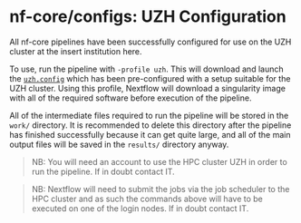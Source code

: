 # nf-core/configs: UZH Configuration

All nf-core pipelines have been successfully configured for use on the UZH cluster at the insert institution here.

To use, run the pipeline with `-profile uzh`. This will download and launch the [`uzh.config`](../conf/uzh.config) which has been pre-configured with a setup suitable for the UZH cluster. Using this profile, Nextflow will download a singularity image with all of the required software before execution of the pipeline.

All of the intermediate files required to run the pipeline will be stored in the `work/` directory. It is recommended to delete this directory after the pipeline has finished successfully because it can get quite large, and all of the main output files will be saved in the `results/` directory anyway.

>NB: You will need an account to use the HPC cluster UZH in order to run the pipeline. If in doubt contact IT.

>NB: Nextflow will need to submit the jobs via the job scheduler to the HPC cluster and as such the commands above will have to be executed on one of the login nodes. If in doubt contact IT.
